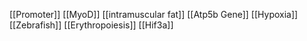 [[Promoter]]
[[MyoD]]
[[intramuscular fat]]
[[Atp5b Gene]]
[[Hypoxia]]
[[Zebrafish]]
[[Erythropoiesis]]
[[Hif3a]]
